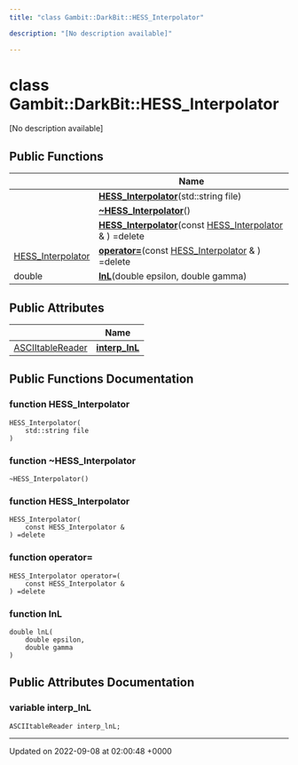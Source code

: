 ```yaml
---
title: "class Gambit::DarkBit::HESS_Interpolator"

description: "[No description available]"

---
```


# class Gambit::DarkBit::HESS_Interpolator



[No description available]

## Public Functions

|                | Name           |
| -------------- | -------------- |
| | **[HESS_Interpolator](/documentation/code/classes/classgambit_1_1darkbit_1_1hess__interpolator/#function-gambitdarkbithess-interpolator-hess-interpolator)**(std::string file) |
| | **[~HESS_Interpolator](/documentation/code/classes/classgambit_1_1darkbit_1_1hess__interpolator/#function-gambitdarkbithess-interpolator-hess-interpolator)**() |
| | **[HESS_Interpolator](/documentation/code/classes/classgambit_1_1darkbit_1_1hess__interpolator/#function-gambitdarkbithess-interpolator-hess-interpolator)**(const [HESS_Interpolator](/documentation/code/classes/classgambit_1_1darkbit_1_1hess__interpolator/) & ) =delete |
| [HESS_Interpolator](/documentation/code/classes/classgambit_1_1darkbit_1_1hess__interpolator/) | **[operator=](/documentation/code/classes/classgambit_1_1darkbit_1_1hess__interpolator/#function-gambitdarkbithess-interpolator-operator)**(const [HESS_Interpolator](/documentation/code/classes/classgambit_1_1darkbit_1_1hess__interpolator/) & ) =delete |
| double | **[lnL](/documentation/code/classes/classgambit_1_1darkbit_1_1hess__interpolator/#function-gambitdarkbithess-interpolator-lnl)**(double epsilon, double gamma) |

## Public Attributes

|                | Name           |
| -------------- | -------------- |
| [ASCIItableReader](/documentation/code/classes/classgambit_1_1asciitablereader/) | **[interp_lnL](/documentation/code/classes/classgambit_1_1darkbit_1_1hess__interpolator/#variable-gambitdarkbithess-interpolator-interp-lnl)**  |

## Public Functions Documentation

### function HESS_Interpolator

```
HESS_Interpolator(
    std::string file
)
```


### function ~HESS_Interpolator

```
~HESS_Interpolator()
```


### function HESS_Interpolator

```
HESS_Interpolator(
    const HESS_Interpolator & 
) =delete
```


### function operator=

```
HESS_Interpolator operator=(
    const HESS_Interpolator & 
) =delete
```


### function lnL

```
double lnL(
    double epsilon,
    double gamma
)
```


## Public Attributes Documentation

### variable interp_lnL

```
ASCIItableReader interp_lnL;
```


-------------------------------

Updated on 2022-09-08 at 02:00:48 +0000